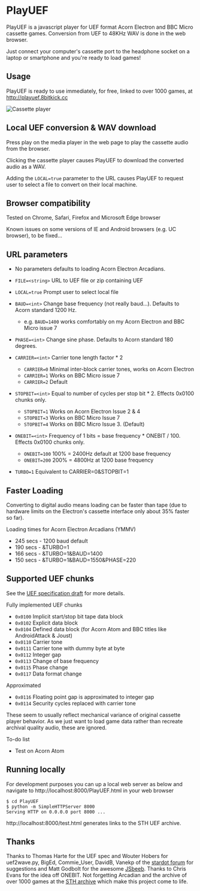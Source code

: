 # PlayUEF
PlayUEF is a javascript player for UEF format Acorn Electron and BBC Micro cassette games. Conversion from UEF to 48KHz WAV is done in the web browser.

Just connect your computer's cassette port to the headphone socket on a laptop or smartphone and you're ready to load games!


Usage
-----

PlayUEF is ready to use immediately, for free, linked to over 1000 games, at http://playuef.8bitkick.cc



![Cassette player](/docs/tape.gif?raw=true)





Local UEF conversion & WAV download
-----------------------------------
Press play on the media player in the web page to play the cassette audio from the browser.

Clicking the cassette player causes PlayUEF to download the converted audio as a WAV.

Adding the `LOCAL=true` parameter to the URL causes PlayUEF to request user to select a file to convert on their local machine.

Browser compatibility
---------------------

Tested on Chrome, Safari, Firefox and Microsoft Edge browser

Known issues on some versions of IE and Android browsers (e.g. UC browser), to be fixed...


URL parameters
--------------

* No parameters defaults to loading Acorn Electron Arcadians.

* `FILE=<string>` URL to UEF file or zip containing UEF

* `LOCAL=true` Prompt user to select local file

* `BAUD=<int>` Change base frequency (not really baud...). Defaults to Acorn standard 1200 Hz.
  * e.g. `BAUD=1400` works comfortably on my Acorn Electron and BBC Micro issue 7

* `PHASE=<int>` Change sine phase. Defaults to Acorn standard 180 degrees.

* `CARRIER=<int>` Carrier tone length factor * 2
  * `CARRIER=0` Minimal inter-block carrier tones, works on Acorn Electron
  * `CARRIER=1` Works on BBC Micro issue 7
  * `CARRIER=2` Default

* `STOPBIT=<int>` Equal to number of cycles per stop bit * 2. Effects 0x0100 chunks only.
  * `STOPBIT=1` Works on Acorn Electron Issue 2 & 4
  * `STOPBIT=3` Works on BBC Micro Issue 7
  * `STOPBIT=4` Works on BBC Micro Issue 3. (Default)

* `ONEBIT=<int>` Frequency of 1 bits = base frequency * ONEBIT / 100. Effects 0x0100 chunks only.
  * `ONEBIT=100` 100% = 2400Hz default at 1200 base frequency
  * `ONEBIT=200` 200% = 4800Hz at 1200 base frequency

* `TURBO=1` Equivalent to CARRIER=0&STOPBIT=1


Faster Loading
--------------
Converting to digital audio means loading can be faster than tape (due to hardware limits on the Electron's cassette interface only about 35% faster so far).

Loading times for Acorn Electron Arcadians (YMMV)

* 245 secs - 1200 baud default
* 190 secs - &TURBO=1
* 166 secs - &TURBO=1&BAUD=1400
* 150 secs - &TURBO=1&BAUD=1550&PHASE=220

Supported UEF chunks
--------------------
See the [UEF specification draft](/docs/UEFspecification.html) for more details.

Fully implemented UEF chunks
* `0x0100` Implicit start/stop bit tape data block
* `0x0102` Explicit data block
* `0x0104` Defined data block (for Acorn Atom and BBC titles like AndroidAttack & Joust)
* `0x0110` Carrier tone
* `0x0111` Carrier tone with dummy byte at byte
* `0x0112` Integer gap
* `0x0113` Change of base frequency
* `0x0115` Phase change
* `0x0117` Data format change

Approximated

* `0x0116` Floating point gap is approximated to integer gap
* `0x0114` Security cycles replaced with carrier tone


These seem to usually reflect mechanical variance of original cassette player behavior. As we just want to load game data rather than recreate archival quality audio, these are ignored.

To-do list
* Test on Acorn Atom

Running locally
---------------

For development purposes you can up a local web server as below and navigate to http://localhost:8000/PlayUEF.html in your web browser

    $ cd PlayUEF
    $ python -m SimpleHTTPServer 8000
    Serving HTTP on 0.0.0.0 port 8000 ...

http://localhost:8000/test.html generates links to the STH UEF archive.

Thanks
------
Thanks to Thomas Harte for the UEF spec and Wouter Hobers for uef2wave.py, BigEd, Commie_User, DavidB, Vanekp of the [stardot forum](http://stardot.org.uk) for suggestions and Matt Godbolt for the awesome [JSbeeb](https://github.com/mattgodbolt/jsbeeb). Thanks to Chris Evans for the idea off ONEBIT. Not forgetting Arcadian and the archive of over 1000 games at the [STH archive](http://www.stairwaytohell.com/electron/uefarchive/) which make this project come to life.
